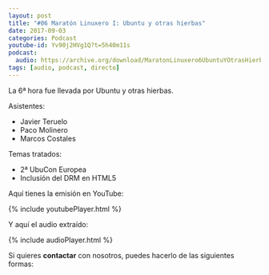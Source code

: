 ```yaml
---
layout: post
title: "#06 Maratón Linuxero I: Ubuntu y otras hierbas"
date: 2017-09-03
categories: Podcast
youtube-id: Yv90j2HVg1Q?t=5h40m11s
podcast:
  audio: https://archive.org/download/MaratonLinuxero6UbuntuYOtrasHierbas/Marat%C3%B3n%20Linuxero%206%20Ubuntu%20y%20otras%20hierbas
tags: [audio, podcast, directo]
---
```

La 6ª hora fue llevada por Ubuntu y otras hierbas.

Asistentes:
* Javier Teruelo
* Paco Molinero
* Marcos Costales

Temas tratados:
* 2ª UbuCon Europea
* Inclusión del DRM en HTML5

Aquí tienes la emisión en YouTube:

{% include youtubePlayer.html %}

Y aquí el audio extraído:

{% include audioPlayer.html %}

Si quieres **contactar** con nosotros, puedes hacerlo de las siguientes formas:
